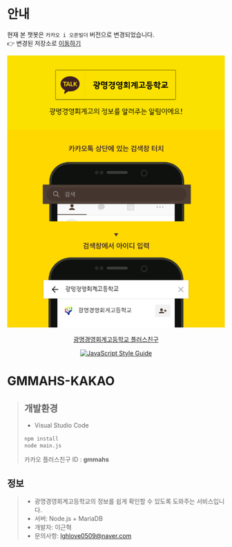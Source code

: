 # 안내
현재 본 챗봇은 `카카오 i 오픈빌더` 버전으로 변경되었습니다.  
👉 변경된 저장소로 [이동하기](https://github.com/leegeunhyeok/GMMAHS-KAKAO-i)

<div align="center">
  
  ![](./kakao.png)
  
  [광명경영회계고등학교 플러스친구](http://pf.kakao.com/_DWMsC)

  [![JavaScript Style Guide](https://cdn.rawgit.com/standard/standard/master/badge.svg)](https://github.com/standard/standard)
  
</div>

# GMMAHS-KAKAO
> ## 개발환경
> - Visual Studio Code
> ```
> npm install
> node main.js
> ```
> 카카오 플러스친구 ID : <b>gmmahs</b>

## 정보
> - 광명경영회계고등학교의 정보를 쉽게 확인할 수 있도록 도와주는 서비스입니다.
> - 서버: Node.js + MariaDB
> - 개발자: 이근혁
> - 문의사항: lghlove0509@naver.com
